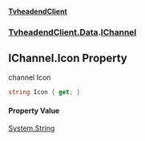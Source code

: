#### [TvheadendClient](./index.md 'index')
### [TvheadendClient.Data](./TvheadendClient-Data.md 'TvheadendClient.Data').[IChannel](./TvheadendClient-Data-IChannel.md 'TvheadendClient.Data.IChannel')
## IChannel.Icon Property
channel Icon  
```csharp
string Icon { get; }
```
#### Property Value
[System.String](https://docs.microsoft.com/en-us/dotnet/api/System.String 'System.String')  
